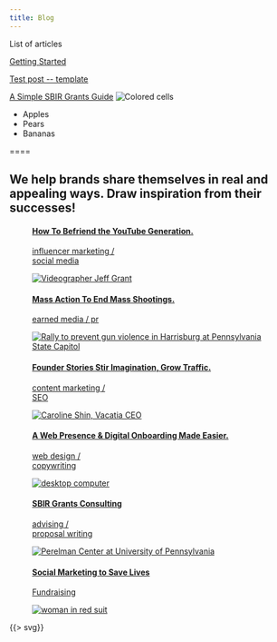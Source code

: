 ```yaml
---
title: Blog
---
```

List of articles

[Getting Started](../blog/gettingStarted)

[Test post -- template](../blog/test)    


[A Simple SBIR Grants Guide](../blog/simple-sbir-guide)
![Colored cells](../images/nci-cells.jpg "A simple sbir guide image title")


<style class="hero">

{{> test-text}}

</style>


* Apples
* Pears
* Bananas



====


<section class="hero--short">
  <div class="inner">
    <h1>We help brands share themselves in real and appealing ways. Draw inspiration from their successes!</h1>
  </div>
</section>
<section class="grid-c__fluid--l">
  <article>
    <figure class="project case-study__jg ">
      <a href="../projects/social-media-influencer">  
        <figcaption class="project--overlay is-caption project--details project--meta content--details">
          <h4 class="narrow">How To Befriend the YouTube Generation.</h4>
          <p class="line-wrap">influencer marketing / <br> social media</p> 
        </figcaption>
        <img class="img--filter image__content" src="../images/jeff-grant-headshot.jpg" alt="Videographer Jeff Grant" />
      </a>
    </figure>
  </article>
  <article>
    <figure class="project">
      <a href="../projects/press-campaign">
        <figcaption class="project--overlay project--details 
         project--meta content--details"> 
            <h4 class="narrow">Mass Action To End Mass Shootings.</h4>
            <p class="line-wrap">earned media / pr</p>
        </figcaption>         
        <img class="image__content" src="../images/harrisburg.jpg" alt="Rally to prevent gun violence in Harrisburg at Pennsylvania State Capitol">
      </a>
    </figure>
  </article>
  <article>
    <figure class="project">
      <a href="../projects/founder-stories">
        <figcaption class="project--overlay project--details project--meta content--details  ">
          <h4 class="narrow">Founder Stories Stir Imagination, Grow Traffic.</h4>
          <p class="line-wrap">content marketing / <br> SEO</p>
        </figcaption>
        <img class="image__content" src="../images/caroline-shin-ceo.jpg" alt="Caroline Shin, Vacatia CEO">
      </a>
    </figure>
  </article>
  <article>
      <figure class="project">
        <a href="../projects/websites">
          <figcaption class="project--overlay project--details project--meta content--details">
            <h4 class="narrow">A Web Presence &amp; Digital Onboarding Made Easier.</h4>
            <p class="line-wrap">web design / <br> copywriting</p>
        </figcaption>
        <img class="image__content" src="../images/laptop.jpg" alt="desktop computer">
      </a>
    </figure>
  </article>
  <article>
    <figure class="project">
      <a href="../projects/sbir-grants">
        <figcaption class="project--overlay project--details project--meta content--details  ">
          <h4 class="narrow">SBIR Grants Consulting</h4>
          <p class="line-wrap">
          advising / <br> proposal writing</p>
        </figcaption>
        <img class="image__content" src="../images/perelman-center.jpg" alt="Perelman Center at University of Pennsylvania">
      </a>
    </figure>
  </article>
   <article>
    <figure class="project">
      <a href="../projects/social-marketing-grant">
        <figcaption class="project--overlay project--details project--meta content--details  ">
          <h4 class="narrow">Social Marketing to Save Lives</h4>
          <p class="line-wrap">Fundraising</p>
        </figcaption>
        <img class="image__content" src="../images/woman-red.jpg" alt="woman in red suit">
      </a>
    </figure>
  </article>
</section>
{{> svg}}




